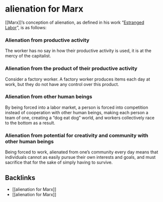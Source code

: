# alienation for Marx

[[Marx]]&rsquo;s conception of alienation, as defined in his work &ldquo;[Estranged Labor](https://www.marxists.org/archive/marx/works/1844/manuscripts/labour.htm)&rdquo;, is as follows:


<a id="org171e81c"></a>

### Alienation from productive activity

The worker has no say in how their productive activity is used, it is at the mercy of the capitalist.


<a id="org31ba4ab"></a>

### Alienation from the product of their productive activity

Consider a factory worker. A factory worker produces items each day at work, but they do not have any control over this product.


<a id="org37a94c6"></a>

### Alienation from other human beings

By being forced into a labor market, a person is forced into competition instead of cooperation with other human beings, making each person a team of one, creating a &ldquo;dog eat dog&rdquo; world, and workers collectively race to the bottom as a result.


<a id="orgbe95585"></a>

### Alienation from potential for creativity and community with other human beings

Being forced to work, alienated from one&rsquo;s community every day means that individuals cannot as easily pursue their own interests and goals, and must sacrifice that for the sake of simply having to survive.


<a id="org8955a7c"></a>

## Backlinks

-   [[alienation for Marx]]
-   [[alienation for Marx]]
